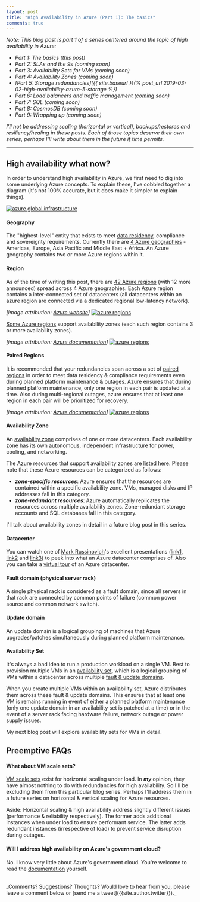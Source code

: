```yaml
---
layout: post
title: "High Availability in Azure (Part 1): The basics"
comments: true
---
```

_Note: This blog post is part 1 of a series centered around the topic of high availability in Azure:_

* _Part 1: The basics (this post)_
* _Part 2: SLAs and the 9s (coming soon)_
* _Part 3: Availability Sets for VMs (coming soon)_
* _Part 4: Availability Zones (coming soon)_
* _[Part 5: Storage redundancies]({{ site.baseurl }}{% post_url 2019-03-02-high-availability-azure-5-storage %})_
* _Part 6: Load balancers and traffic management (coming soon)_
* _Part 7: SQL (coming soon)_
* _Part 8: CosmosDB (coming soon)_
* _Part 9: Wrapping up (coming soon)_

_I'll not be addressing scaling (horizontal or vertical), backups/restores and resiliency/healing in these posts. Each of those topics deserve their own series, perhaps I'll write about them in the future if time permits._

-----

## High availability what now?

In order to understand high availability in Azure, we first need to dig into some underlying Azure concepts. To explain these, I've cobbled together a diagram (it's not 100% accurate, but it does make it simpler to explain things).

[![azure global infrastructure](../../../images/04-azure-global-infra.jpg)](../../../images/04-azure-global-infra.jpg)

#### Geography

The "highest-level" entity that exists to meet [data residency](https://azuredatacentermap.azurewebsites.net/), compliance and sovereignty requirements. Currently there are [4 Azure geographies](https://azure.microsoft.com/en-us/global-infrastructure/geographies/) - Americas, Europe, Asia Pacific and Middle East + Africa. An Azure geography contains two or more Azure regions within it.

#### Region

As of the time of writing this post, there are [42 Azure regions](https://azure.microsoft.com/en-us/global-infrastructure/regions/) (with 12 more announced) spread across 4 Azure geographies. Each Azure region contains a inter-connected set of datacenters (all datacenters within an azure region are connected via a dedicated regional low-latency network).

_[image attribution: [Azure website](https://azure.microsoft.com/en-us/global-infrastructure/regions/)]_
[![azure regions](../../../images/01-azure-regions.jpg)](https://azure.microsoft.com/en-us/global-infrastructure/regions/)

[Some Azure regions](https://docs.microsoft.com/en-us/azure/availability-zones/az-overview#regions-that-support-availability-zones) support availability zones (each such region contains 3 or more availability zones).

_[image attribution: [Azure documentation](https://docs.microsoft.com/en-us/azure/availability-zones/az-overview)]_
[![azure regions](../../../images/02-azure-availability-zones.jpg)](https://docs.microsoft.com/en-us/azure/availability-zones/az-overview)

#### Paired Regions

It is recommended that your redundancies span across a set of [paired regions](https://docs.microsoft.com/en-us/azure/best-practices-availability-paired-regions) in order to meet data residency & compliance requirements even during planned platform maintenance & outages. Azure ensures that during planned platform maintenance, only one region in each pair is updated at a time. Also during multi-regional outages, azure ensures that at least one region in each pair will be prioritized for recovery.

_[image attribution: [Azure documentation](https://docs.microsoft.com/en-us/azure/best-practices-availability-paired-regions)]_
[![azure regions](../../../images/03-azure-paired-regions.jpg)](https://docs.microsoft.com/en-us/azure/best-practices-availability-paired-regions)

#### Availability Zone

An [availability zone](https://docs.microsoft.com/en-us/azure/availability-zones/az-overview) comprises of one or more datacenters. Each availability zone has its own autonomous, independent infrastructure for power, cooling, and networking.

The Azure resources that support availability zones are [listed here](https://docs.microsoft.com/en-us/azure/availability-zones/az-overview#services-that-support-availability-zones). Please note that these Azure resources can be categorized as follows:

* _**zone-specific resources**_: Azure ensures that the resources are contained within a specific availability zone. VMs, managed disks and IP addresses fall in this category.
* _**zone-redundant resources**_: Azure automatically replicates the resources across multiple availability zones. Zone-redundant storage accounts and SQL databases fall in this category.

I'll talk about availability zones in detail in a future blog post in this series.

#### Datacenter

You can watch one of [Mark Russinovich](https://twitter.com/markrussinovich)'s excellent presentations ([link1](https://www.youtube.com/watch?v=D8hMu4jJAwo), [link2](https://www.youtube.com/watch?v=m7I8ANssACk) and [link3](https://www.youtube.com/watch?v=t3Vo37V9oU8)) to peek into what an Azure datacenter comprises of. Also you can take a [virtual tour](https://cloud-platform-assets.azurewebsites.net/datacenter/index.html) of an Azure datacenter.

#### Fault domain (physical server rack)

A single physical rack is considered as a fault domain, since all servers in that rack are connected by common points of failure (common power source and common network switch).

#### Update domain

An update domain is a logical grouping of machines that Azure upgrades/patches simultaneously during planned platform maintenance.

#### Availability Set

It's always a bad idea to run a production workload on a single VM. Best to provision multiple VMs in an [availability set](https://docs.microsoft.com/en-us/azure/virtual-machines/windows/regions-and-availability#availability-sets), which is a logical grouping of VMs within a datacenter across multiple [fault & update domains](https://docs.microsoft.com/en-us/azure/virtual-machines/windows/regions-and-availability#fault-domains).

When you create multiple VMs within an availability set, Azure distributes them across these fault & update domains. This ensures that at least one VM is remains running in event of either a planned platform maintenance (only one update domain in an availability set is patched at a time) or in the event of a server rack facing hardware failure, network outage or power supply issues.

My next blog post will explore availability sets for VMs in detail.

## Preemptive FAQs

#### What about VM scale sets?

[VM scale sets](https://docs.microsoft.com/en-us/azure/virtual-machine-scale-sets/overview) exist for horizontal scaling under load. In _**my**_ opinion, they have almost nothing to do with redundancies for high availability. So I'll be excluding them from this particular blog series. Perhaps I'll address them in a future series on horizontal & vertical scaling for Azure resources.

Aside: Horizontal scaling & high availability address slightly different issues (performance & reliability respectively). The former adds additional instances when under load to ensure performant service. The latter adds redundant instances (irrespective of load) to prevent service disruption during outages.

#### Will I address high availability on Azure's government cloud?

No. I know very little about Azure's government cloud. You're welcome to read the [documentation](https://docs.microsoft.com/en-in/azure/azure-government/) yourself.

<br>
_Comments? Suggestions? Thoughts? Would love to hear from you, please leave a comment below or [send me a tweet]({{site.author.twitter}})._